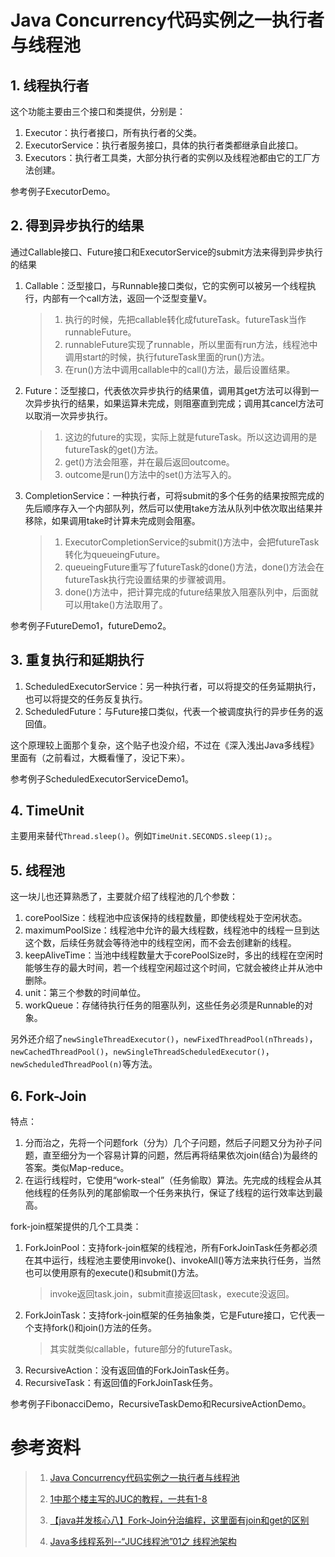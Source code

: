 # Java Concurrency代码实例之一执行者与线程池

## 1. 线程执行者

这个功能主要由三个接口和类提供，分别是：
1. Executor：执行者接口，所有执行者的父类。
2. ExecutorService：执行者服务接口，具体的执行者类都继承自此接口。
3. Executors：执行者工具类，大部分执行者的实例以及线程池都由它的工厂方法创建。

参考例子ExecutorDemo。

## 2. 得到异步执行的结果

通过Callable接口、Future接口和ExecutorService的submit方法来得到异步执行的结果
1. Callable：泛型接口，与Runnable接口类似，它的实例可以被另一个线程执行，内部有一个call方法，返回一个泛型变量V。
    >1. 执行的时候，先把callable转化成futureTask。futureTask当作runnableFuture。
    >2. runnableFuture实现了runnable，所以里面有run方法，线程池中调用start的时候，执行futureTask里面的run()方法。
    >3. 在run()方法中调用callable中的call()方法，最后设置结果。
2. Future：泛型接口，代表依次异步执行的结果值，调用其get方法可以得到一次异步执行的结果，如果运算未完成，则阻塞直到完成；调用其cancel方法可以取消一次异步执行。
    >1. 这边的future的实现，实际上就是futureTask。所以这边调用的是futureTask的get()方法。
    >2. get()方法会阻塞，并在最后返回outcome。
    >3. outcome是run()方法中的set()方法写入的。
3. CompletionService：一种执行者，可将submit的多个任务的结果按照完成的先后顺序存入一个内部队列，然后可以使用take方法从队列中依次取出结果并移除，如果调用take时计算未完成则会阻塞。
    >1. ExecutorCompletionService的submit()方法中，会把futureTask转化为queueingFuture。
    >2. queueingFuture重写了futureTask的done()方法，done()方法会在futureTask执行完设置结果的步骤被调用。
    >3. done()方法中，把计算完成的future结果放入阻塞队列中，后面就可以用take()方法取用了。

参考例子FutureDemo1，futureDemo2。

## 3. 重复执行和延期执行

1. ScheduledExecutorService：另一种执行者，可以将提交的任务延期执行，也可以将提交的任务反复执行。
2. ScheduledFuture：与Future接口类似，代表一个被调度执行的异步任务的返回值。

这个原理较上面那个复杂，这个贴子也没介绍，不过在《深入浅出Java多线程》里面有（之前看过，大概看懂了，没记下来）。

参考例子ScheduledExecutorServiceDemo1。

## 4. TimeUnit

主要用来替代`Thread.sleep()`。例如`TimeUnit.SECONDS.sleep(1);`。

## 5. 线程池

这一块儿也还算熟悉了，主要就介绍了线程池的几个参数：
1. corePoolSize：线程池中应该保持的线程数量，即使线程处于空闲状态。
2. maximumPoolSize：线程池中允许的最大线程数，线程池中的线程一旦到达这个数，后续任务就会等待池中的线程空闲，而不会去创建新的线程。
3. keepAliveTime：当池中线程数量大于corePoolSize时，多出的线程在空闲时能够生存的最大时间，若一个线程空闲超过这个时间，它就会被终止并从池中删除。
4. unit：第三个参数的时间单位。
5. workQueue：存储待执行任务的阻塞队列，这些任务必须是Runnable的对象。

另外还介绍了`newSingleThreadExecutor()`，`newFixedThreadPool(nThreads)`，`newCachedThreadPool()`，`newSingleThreadScheduledExecutor()`，`newScheduledThreadPool(n)`等方法。

## 6. Fork-Join

特点：
1. 分而治之，先将一个问题fork（分为）几个子问题，然后子问题又分为孙子问题，直至细分为一个容易计算的问题，然后再将结果依次join(结合)为最终的答案。类似Map-reduce。
2. 在运行线程时，它使用“work-steal”（任务偷取）算法。先完成的线程会从其他线程的任务队列的尾部偷取一个任务来执行，保证了线程的运行效率达到最高。

fork-join框架提供的几个工具类：
1. ForkJoinPool：支持fork-join框架的线程池，所有ForkJoinTask任务都必须在其中运行，线程池主要使用invoke()、invokeAll()等方法来执行任务，当然也可以使用原有的execute()和submit()方法。
    >invoke返回task.join，submit直接返回task，execute没返回。
2. ForkJoinTask：支持fork-join框架的任务抽象类，它是Future接口，它代表一个支持fork()和join()方法的任务。
    >其实就类似callable，future部分的futureTask。
3. RecursiveAction：没有返回值的ForkJoinTask任务。
4. RecursiveTask：有返回值的ForkJoinTask任务。

参考例子FibonacciDemo，RecursiveTaskDemo和RecursiveActionDemo。

# 参考资料

>1. [Java Concurrency代码实例之一执行者与线程池](https://zhuanlan.zhihu.com/p/26724352)
>
>2. [1中那个楼主写的JUC的教程，一共有1-8](https://www.zhihu.com/people/wang-du-du-43-1/posts?page=2)
>
>3. [【java并发核心八】Fork-Join分治编程，这里面有join和get的区别](https://www.cnblogs.com/klbc/p/9797969.html)
>
>4. [Java多线程系列--“JUC线程池”01之 线程池架构](https://www.cnblogs.com/skywang12345/p/3509903.html)